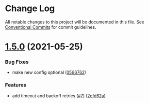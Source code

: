 # Change Log

All notable changes to this project will be documented in this file.
See [Conventional Commits](https://conventionalcommits.org) for commit guidelines.

# [1.5.0](https://github.com/amplitude/experiment-js-server/compare/v1.4.0...v1.5.0) (2021-05-25)


### Bug Fixes

* make new config optional ([0566762](https://github.com/amplitude/experiment-js-server/commit/0566762b542701d91877e55dd6c07ab36e7777d8))


### Features

* add timeout and backoff retries ([#7](https://github.com/amplitude/experiment-js-server/issues/7)) ([2cfd62a](https://github.com/amplitude/experiment-js-server/commit/2cfd62addb29938866dfd151d88328ef6473ae0a))
